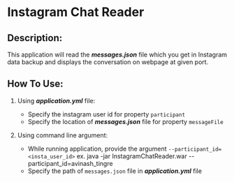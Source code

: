 # Instagram Chat Reader

## Description:

This application will read the ***messages.json*** file which you get in Instagram data backup and displays the conversation on webpage at given port.

## How To Use:

1. Using ***application.yml*** file:
    - Specify the instagram user id for property `participant`
    - Specify the location of ***messages.json*** file for property `messageFile`

2. Using command line argument:
    - While running application, provide the argument `--participant_id=<insta_user_id>` 
    ex. java -jar InstagramChatReader.war --participant_id=avinash_tingre
    - Specify the path of `messages.json` file in ***application.yml*** file
